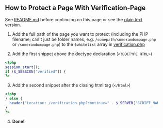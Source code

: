 ## How to Protect a Page With Verification-Page

See  [README.md](README.md) before continuing on this page or see the [plain text](php-snippets.txt) version.

1. Add the full path of the page you want to protect (including the PHP filename; can't just be folder names, e.g. `/somepath/somerandompage.php` or `/somerandompage.php`) to the `$whitelist` array in [verification.php](verification.php#L12)

2. Add the first snippet above the doctype declaration (`<!DOCTYPE HTML>`)

```php
<?php
session_start();
if ($_SESSION["verified"]) {
?>
```

3. Add the second snippet after the closing html tag (`</html>`)

```php
<?php
} else {
  header("Location: /verification.php?continue=" . $_SERVER["SCRIPT_NAME"]);
}
?>
```

4. **Done!**

